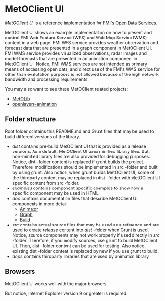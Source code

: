 MetOClient UI
=============

*MetOClient UI* is a reference implementation for 
[FMI's Open Data Services](http://en.ilmatieteenlaitos.fi/open-data-manual).

MetOClient UI shows an example implementation on how to present and control 
FMI Web Feature Service (WFS) and Web Map Service (WMS) content in a web page. 
FMI WFS service provides weather observation and forecast data that are presented 
in a graph component in MetOClient UI. FMI WMS service provides visualized observations, 
radar images and model forecasts that are presented in an animation component in MetOClient UI. 
Notice, FMI WMS services are not intended as primary means of accessing open data, and direct use 
of the FMI's WMS service for other than evalutation purposes is not allowed because of the high 
network bandwidth and processing requirements.

You may also want to see these MetOClient related projects:
* [MetOLib](https://github.com/fmidev/metolib)
* [openlayers-animation](https://github.com/fmidev/openlayers-animation)

Folder structure
----------------

Root folder contains this README.md and Grunt files that may be used to build different versions of the library.

* *dist* contains pre-build MetOClient UI that is provided as a release versions. 
         As a default, MetOClient UI uses minified library files. But, non-minified library files are 
         also provided for debugging purposes. Notice, dist -folder content is replaced if grunt builds 
         the project. Therefore, modifications should be implemented in src -folder and built by using grunt. 
         Also notice, when grunt builds MetOClient UI, some of the thirdparty content may be replaced in 
         dist -folder with MetOClient UI specific content from src -folder.
* *examples* contains component specific examples to show how a specific component may be used in HTML
* *doc* contains documentation files that describe MetOClient UI components in more detail:
    * [Animator](doc/animator.md)
    * [Graph](doc/graph.md)
    * [Build](doc/build.md)
* *src* contains actual source files that may be used as a reference and are used to create *release* content 
        into *dist* -folder when Grunt is used. Notice, source components may not work properly if used directly in 
        *src* -folder. Therefore, if you modify sources, use grunt to build MetOClient UI. Then, dist -folder content 
        can be used for testing. Also notice, existing dist -folder content is replaced by new if you use grunt to build.
* *deps* contains thirdparty libraries that are used by animation library

Browsers
--------

MetOClient UI works well with the major browsers.

But notice, Internet Explorer version 9 or greater is required.

